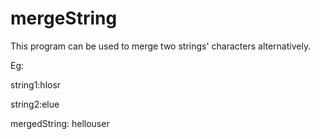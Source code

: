 # mergeString
This program can be used to merge two strings' characters alternatively.

Eg:

string1:hlosr

string2:elue

mergedString: hellouser
